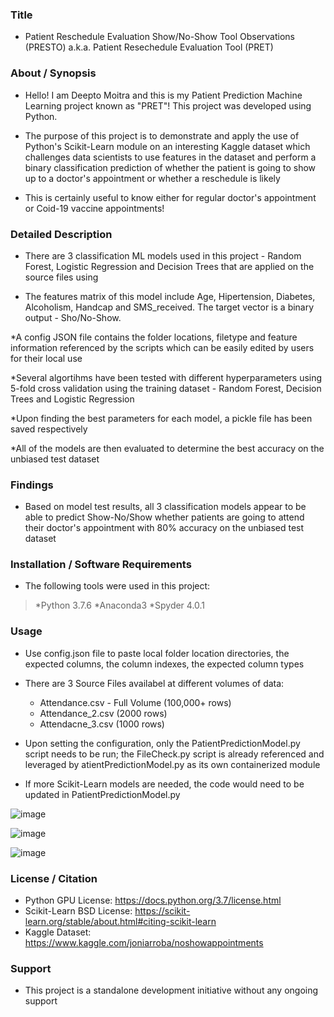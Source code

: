 ### Title

* Patient Reschedule Evaluation Show/No-Show Tool Observations (PRESTO) a.k.a. Patient Resechedule Evaluation Tool (PRET)

### About / Synopsis

* Hello! I am Deepto Moitra and this is my Patient Prediction Machine Learning project known as "PRET"! This project was developed using Python.

* The purpose of this project is to demonstrate and apply the use of Python's Scikit-Learn module on an interesting Kaggle dataset which challenges data scientists to use features in the dataset and perform a binary classification prediction of whether the patient is going to show up to a doctor's appointment or whether a reschedule is likely

* This is certainly useful to know either for regular doctor's appointment or Coid-19 vaccine appointments!

### Detailed Description 

* There are 3 classification ML models used in this project - Random Forest, Logistic Regression and Decision Trees that are applied on the source files using

* The features matrix of this model include Age, Hipertension, Diabetes, Alcoholism, Handcap and SMS_received. The target vector is a binary output - Sho/No-Show.

*A config JSON file contains the folder locations, filetype and feature information referenced by the scripts which can be easily edited by users for their local use

*Several algortihms have been tested with different hyperparameters using 5-fold cross validation using the training dataset - Random Forest, Decision Trees and Logistic Regression

*Upon finding the best parameters for each model, a pickle file has been saved respectively

*All of the models are then evaluated to determine the best accuracy on the unbiased test dataset

### Findings

* Based on model test results, all 3 classification models appear to be able to predict Show-No/Show whether patients are going to attend their doctor's appointment with 80% accuracy on the unbiased test dataset

### Installation / Software Requirements

* The following tools were used in this project:

> *Python 3.7.6
> *Anaconda3
> *Spyder 4.0.1

### Usage

* Use config.json file to paste local folder location directories, the expected columns, the column indexes, the expected column types

* There are 3 Source Files availabel at different volumes of data:
	* Attendance.csv - Full Volume (100,000+ rows)
	* Attendance_2.csv (2000 rows)
	* Attendacne_3.csv (1000 rows)

* Upon setting the configuration, only the PatientPredictionModel.py script needs to be run; the FileCheck.py script is already referenced and leveraged by atientPredictionModel.py as its own containerized module

* If more Scikit-Learn models are needed, the code would need to be updated in PatientPredictionModel.py

![image](https://user-images.githubusercontent.com/46364751/113963964-90165b80-97f8-11eb-8426-cb4f03d5ff1a.png)

![image](https://user-images.githubusercontent.com/46364751/113963762-344bd280-97f8-11eb-821d-8bc02ecde580.png)

![image](https://user-images.githubusercontent.com/46364751/113963774-3b72e080-97f8-11eb-96e5-a011e695959f.png)

### License / Citation

* Python GPU License: https://docs.python.org/3.7/license.html
* Scikit-Learn BSD License: https://scikit-learn.org/stable/about.html#citing-scikit-learn
* Kaggle Dataset: https://www.kaggle.com/joniarroba/noshowappointments

### Support

* This project is a standalone development initiative without any ongoing support

